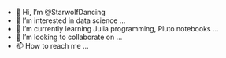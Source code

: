 - 👋 Hi, I’m @StarwolfDancing
- 👀 I’m interested in data science ...
- 🌱 I’m currently learning Julia programming, Pluto notebooks ...
- 💞️ I’m looking to collaborate on ...
- 📫 How to reach me ...

<!---
StarwolfDancing/StarwolfDancing is a ✨ special ✨ repository because its `README.md` (this file) appears on your GitHub profile.
You can click the Preview link to take a look at your changes.
--->
